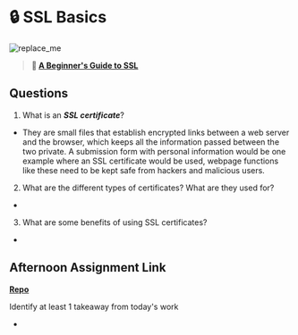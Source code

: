 # 🔒 SSL Basics

![replace_me](https://codeworks.blob.core.windows.net/public/assets/img/illustrations/placeholder.svg)

> **📖 [A Beginner's Guide to SSL](https://codeworksacademy.com/fs-student-guide/resources/wk8-9/07-SSL)**

## Questions

1. What is an ***SSL certificate***?

- They are small files that establish encrypted links between a web server and the browser, which keeps all the information passed between the two private. A submission form with personal information would be one example where an SSL certificate would be used, webpage functions like these need to be kept safe from hackers and malicious users.

2. What are the different types of certificates? What are they used for?

- 

3. What are some benefits of using SSL certificates?

- 

## Afternoon Assignment Link

**[Repo](https://github.com/doctorgrant99/<ASSIGNMENT_REPO>)**

Identify at least 1 takeaway from today's work

- 
